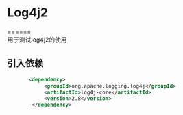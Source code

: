 # Log4j2
======  
用于测试log4j2的使用

## 引入依赖
```xml
       <dependency>
            <groupId>org.apache.logging.log4j</groupId>
            <artifactId>log4j-core</artifactId>
            <version>2.8</version>
        </dependency>
```

